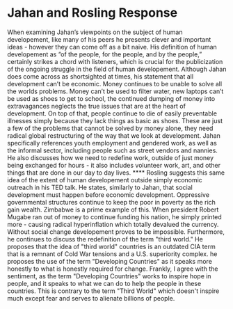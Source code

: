 # Jahan and Rosling Response

When examining Jahan’s viewpoints on the subject of human developement, like many of his peers he presents clever and important ideas - however they can come off as a bit naive. His definition of human developement as “of the people, for the people, and by the people,” certainly strikes a chord with listeners, which is crucial for the publicization of the ongoing struggle in the field of human developement. Although Jahan does come across as shortsighted at times, his statement that all development can’t be economic. Money continues to be unable to solve all the worlds problems. Money can’t be used to filter water, new laptops can’t be used as shoes to get to school, the continued dumping of money into extravagances neglects the true issues that are at the heart of development. On top of that, people continue to die of easily preventable illnesses simply because they lack things as basic as shoes. These are just a few of the problems that cannot be solved by money alone, they need radical global restructuring of the way that we look at development. Jahan specifically references youth employment and gendered work, as well as the informal sector, including people such as street vendors and nannies. He also discusses how we need to redefine work, outside of just money being exchanged for hours - it also includes volunteer work, art, and other things that are done in our day to day lives. 
 **** Rosling suggests this same idea of the extent of human developement outside simply economic outreach in his TED talk. He states, similarly to Jahan, that social development must happen before economic development. Oppressive governmental structures continue to keep the poor in poverty as the rich gain wealth. Zimbabwe is a prime example of this. When president Robert Mugabe ran out of money to continue funding his nation, he simply printed more - causing radical hyperinflation which totally devalued the currency. Without social change developement proves to be impossible. Furthermore, he continues to discuss the redefinition of the term "third world." He proposes that the idea of "third world" countries is an outdated CIA term that is a remnant of Cold War tensions and a U.S. superiority complex. he proposes the use of the term "Developing Countries" as it speaks more honestly to what is honestly required for change. Frankly, I agree with the sentiment, as the term "Developing Countries" works to inspire hope in people, and it speaks to what we can do to help the people in these countries. This is contrary to the term "Third World" which doesn't inspire much except fear and serves to alienate billions of people. 
